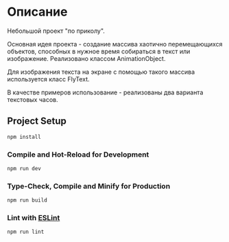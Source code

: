 # Описание

Небольшой проект "по приколу".

Основная идея проекта - создание массива хаотично перемещающихся объектов,
способных в нужное время собираться в текст или изображение. Реализовано классом AnimationObject.

Для изображения текста на экране с помощью такого массива используется класс FlyText.

В качестве примеров использование - реализованы два варианта текстовых часов.

## Project Setup

```sh
npm install
```

### Compile and Hot-Reload for Development

```sh
npm run dev
```

### Type-Check, Compile and Minify for Production

```sh
npm run build
```

### Lint with [ESLint](https://eslint.org/)

```sh
npm run lint
```
